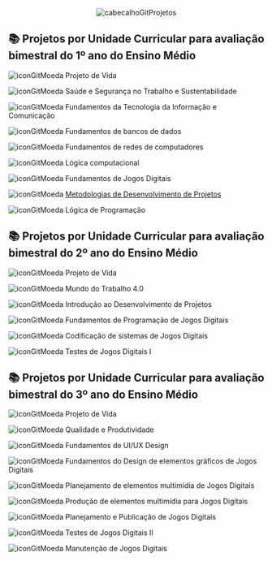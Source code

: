 <div align="center">

![cabecalhoGitProjetos](https://github.com/user-attachments/assets/a5fe5bd8-1eda-4e9f-9f52-8ffbfe84d6cf)

</div>

## 📚 Projetos por Unidade Curricular para avaliação bimestral do 1º ano do Ensino Médio

![iconGitMoeda](https://github.com/user-attachments/assets/37471e61-7777-46b6-bb2c-d4579dc6f9d9) Projeto de Vida

![iconGitMoeda](https://github.com/user-attachments/assets/37471e61-7777-46b6-bb2c-d4579dc6f9d9) Saúde e Segurança no Trabalho e Sustentabilidade

![iconGitMoeda](https://github.com/user-attachments/assets/37471e61-7777-46b6-bb2c-d4579dc6f9d9) Fundamentos da Tecnologia da Informação e Comunicação

![iconGitMoeda](https://github.com/user-attachments/assets/37471e61-7777-46b6-bb2c-d4579dc6f9d9) Fundamentos de bancos de dados

![iconGitMoeda](https://github.com/user-attachments/assets/37471e61-7777-46b6-bb2c-d4579dc6f9d9) Fundamentos de redes de computadores

![iconGitMoeda](https://github.com/user-attachments/assets/37471e61-7777-46b6-bb2c-d4579dc6f9d9) Lógica computacional

![iconGitMoeda](https://github.com/user-attachments/assets/37471e61-7777-46b6-bb2c-d4579dc6f9d9) Fundamentos de Jogos Digitais

![iconGitMoeda](https://github.com/user-attachments/assets/37471e61-7777-46b6-bb2c-d4579dc6f9d9) [Metodologias de Desenvolvimento de Projetos](https://github.com/brunamota/ProgramacaoDeJogosDigitais/blob/main/Arquivos/Avalia%C3%A7%C3%B5es%20Bimestrais%201%C2%BA%20ano%20-%20Metodologias%20de%20Desenvolvimento%20de%20Projetos.pdf)

![iconGitMoeda](https://github.com/user-attachments/assets/37471e61-7777-46b6-bb2c-d4579dc6f9d9) Lógica de Programação

## 📚 Projetos por Unidade Curricular para avaliação bimestral do 2º ano do Ensino Médio

![iconGitMoeda](https://github.com/user-attachments/assets/37471e61-7777-46b6-bb2c-d4579dc6f9d9) Projeto de Vida

![iconGitMoeda](https://github.com/user-attachments/assets/37471e61-7777-46b6-bb2c-d4579dc6f9d9) Mundo do Trabalho 4.0

![iconGitMoeda](https://github.com/user-attachments/assets/37471e61-7777-46b6-bb2c-d4579dc6f9d9) Introdução ao Desenvolvimento de Projetos

![iconGitMoeda](https://github.com/user-attachments/assets/37471e61-7777-46b6-bb2c-d4579dc6f9d9) Fundamentos de Programação de Jogos Digitais

![iconGitMoeda](https://github.com/user-attachments/assets/37471e61-7777-46b6-bb2c-d4579dc6f9d9) Codificação de sistemas de Jogos Digitais

![iconGitMoeda](https://github.com/user-attachments/assets/37471e61-7777-46b6-bb2c-d4579dc6f9d9) Testes de Jogos Digitais I

## 📚 Projetos por Unidade Curricular para avaliação bimestral do 3º ano do Ensino Médio

![iconGitMoeda](https://github.com/user-attachments/assets/37471e61-7777-46b6-bb2c-d4579dc6f9d9) Projeto de Vida

![iconGitMoeda](https://github.com/user-attachments/assets/37471e61-7777-46b6-bb2c-d4579dc6f9d9) Qualidade e Produtividade

![iconGitMoeda](https://github.com/user-attachments/assets/37471e61-7777-46b6-bb2c-d4579dc6f9d9) Fundamentos de UI/UX Design

![iconGitMoeda](https://github.com/user-attachments/assets/37471e61-7777-46b6-bb2c-d4579dc6f9d9) Fundamentos do Design de elementos gráficos de Jogos Digitais

![iconGitMoeda](https://github.com/user-attachments/assets/37471e61-7777-46b6-bb2c-d4579dc6f9d9) Planejamento de elementos multimídia de Jogos Digitais

![iconGitMoeda](https://github.com/user-attachments/assets/37471e61-7777-46b6-bb2c-d4579dc6f9d9) Produção de elementos multimídia para Jogos Digitais

![iconGitMoeda](https://github.com/user-attachments/assets/37471e61-7777-46b6-bb2c-d4579dc6f9d9) Planejamento e Publicação de Jogos Digitais

![iconGitMoeda](https://github.com/user-attachments/assets/37471e61-7777-46b6-bb2c-d4579dc6f9d9) Testes de Jogos Digitais II

![iconGitMoeda](https://github.com/user-attachments/assets/37471e61-7777-46b6-bb2c-d4579dc6f9d9) Manutenção de Jogos Digitais

